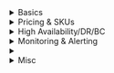 <details>
  <summary>Basics</summary>
  
</details>  

<details>
  <summary>Pricing & SKUs</summary>
  
</details>  

<details>
  <summary>High Availability/DR/BC</summary>
  
</details>  

<details>
  <summary>Monitoring & Alerting</summary>

**syslog?** - Azure Monitor queries
- https://docs.microsoft.com/en-us/azure/azure-monitor/platform/data-sources-syslog
- Install Log Analytics Agent
- It forwards syslog messages
- Configure Azure Monitor to alert

**How to monitor Linux - security events in logs?**
- Query for `syslog`
</details>  


<details>
  <summary></summary>
  
</details>  

<details>
  <summary>Misc</summary>
  
</details>  

